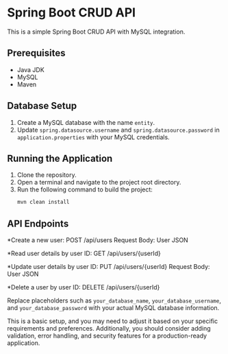 # Spring Boot CRUD API

This is a simple Spring Boot CRUD API with MySQL integration.

## Prerequisites
- Java JDK
- MySQL
- Maven

## Database Setup
1. Create a MySQL database with the name `entity`.
2. Update `spring.datasource.username` and `spring.datasource.password` in `application.properties` with your MySQL credentials.

## Running the Application
1. Clone the repository.
2. Open a terminal and navigate to the project root directory.
3. Run the following command to build the project:
   ```bash
   mvn clean install

   
## API Endpoints
*Create a new user:
POST /api/users
Request Body: User JSON

*Read user details by user ID:
GET /api/users/{userId}

*Update user details by user ID:
PUT /api/users/{userId}
Request Body: User JSON

*Delete a user by user ID:
DELETE /api/users/{userId}


Replace placeholders such as `your_database_name`, `your_database_username`, and `your_database_password` with your actual MySQL database information.

This is a basic setup, and you may need to adjust it based on your specific requirements and preferences. Additionally, you should consider adding validation, error handling, and security features for a production-ready application.
